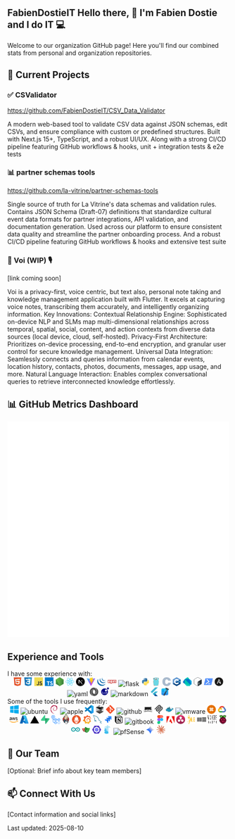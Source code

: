 ## FabienDostieIT Hello there, 👋 I'm Fabien Dostie and I do IT 💻

Welcome to our organization GitHub page! Here you'll find our combined stats from personal and organization repositories.

## 🚀 Current Projects
### ✅ CSValidator
https://github.com/FabienDostieIT/CSV_Data_Validator

A modern web-based tool to validate CSV data against JSON schemas, edit CSVs, and ensure compliance with custom or predefined structures. Built with Next.js 15+, TypeScript, and a robust UI/UX. Along with a strong CI/CD pipeline featuring GitHub workflows & hooks, unit + integration tests & e2e tests

### 📊 partner schemas tools
https://github.com/la-vitrine/partner-schemas-tools

Single source of truth for La Vitrine's data schemas and validation rules. Contains JSON Schema (Draft-07) definitions that standardize cultural event data formats for partner integrations, API validation, and documentation generation. Used across our platform to ensure consistent data quality and streamline the partner onboarding process. And a robust CI/CD pipeline featuring GitHub workflows & hooks and extensive test suite

### 🚧 Voi (WIP) 🎙️
[link coming soon]

Voi is a privacy-first, voice centric, but text also, personal note taking and knowledge management application built with Flutter. It excels at capturing voice notes, transcribing them accurately, and intelligently organizing information.
Key Innovations:
Contextual Relationship Engine: Sophisticated on-device NLP and SLMs map multi-dimensional relationships across temporal, spatial, social, content, and action contexts from diverse data sources (local device, cloud, self-hosted).
Privacy-First Architecture: Prioritizes on-device processing, end-to-end encryption, and granular user control for secure knowledge management.
Universal Data Integration: Seamlessly connects and queries information from calendar events, location history, contacts, photos, documents, messages, app usage, and more.
Natural Language Interaction: Enables complex conversational queries to retrieve interconnected knowledge effortlessly.

## 📊 GitHub Metrics Dashboard

<div align="center">
  <!-- GitHub Metrics SVG will be here -->
  <img src="./metrics.svg" alt="GitHub Metrics" />
</div>

<div align="center">
  <!-- Placeholder for potential future content or removed sections -->
</div>

## Experience and Tools


<summary>I have some experience with:</summary>

<div align="center">
  <!-- Web -->
  <img src="https://raw.githubusercontent.com/devicons/devicon/master/icons/html5/html5-original.svg" alt="html5" width="20" height="20"/>
  <img src="https://raw.githubusercontent.com/devicons/devicon/master/icons/css3/css3-original.svg" alt="css3" width="20" height="20"/>
  <img src="https://raw.githubusercontent.com/devicons/devicon/master/icons/javascript/javascript-original.svg" alt="javascript" width="20" height="20"/>
  <img src="https://raw.githubusercontent.com/devicons/devicon/master/icons/typescript/typescript-original.svg" alt="typescript" width="20" height="20"/>
  <img src="https://raw.githubusercontent.com/devicons/devicon/master/icons/nodejs/nodejs-original.svg" alt="nodejs" width="20" height="20"/>
  <img src="https://raw.githubusercontent.com/devicons/devicon/master/icons/react/react-original.svg" alt="react" width="20" height="20"/>
  <img src="https://raw.githubusercontent.com/devicons/devicon/master/icons/nextjs/nextjs-original.svg" alt="nextjs" width="20" height="20"/>
  <img src="https://raw.githubusercontent.com/devicons/devicon/master/icons/vitejs/vitejs-original.svg" alt="vite" width="20" height="20"/>
  <img src="https://raw.githubusercontent.com/devicons/devicon/master/icons/jquery/jquery-original.svg" alt="jquery" width="20" height="20"/>
  <img src="https://raw.githubusercontent.com/devicons/devicon/master/icons/npm/npm-original-wordmark.svg" alt="npm" width="20" height="20"/>
  <!-- Backend -->
  <img src="https://cdn.simpleicons.org/flask/ffffff" alt="flask" width="20" height="20"/>
  <img src="https://raw.githubusercontent.com/devicons/devicon/master/icons/python/python-original.svg" alt="python" width="20" height="20"/>
  <img src="https://raw.githubusercontent.com/devicons/devicon/master/icons/go/go-original.svg" alt="go" width="20" height="20"/>
  <img src="https://raw.githubusercontent.com/devicons/devicon/master/icons/c/c-original.svg" alt="c" width="20" height="20"/>
  <img src="https://raw.githubusercontent.com/devicons/devicon/master/icons/cplusplus/cplusplus-original.svg" alt="cplusplus" width="20" height="20"/>
  <img src="https://raw.githubusercontent.com/devicons/devicon/master/icons/dart/dart-original.svg" alt="dart" width="20" height="20"/>
  <!-- Infra/Scripting -->
  <img src="https://raw.githubusercontent.com/devicons/devicon/master/icons/bash/bash-original.svg" alt="bash" width="20" height="20"/> 
  <img src="https://raw.githubusercontent.com/devicons/devicon/master/icons/powershell/powershell-original.svg" alt="powershell" width="20" height="20"/>
  <img src="https://raw.githubusercontent.com/devicons/devicon/master/icons/ansible/ansible-original.svg" alt="ansible" width="20" height="20"/>
  <img src="https://cdn.simpleicons.org/yaml/ffffff" alt="yaml" width="20" height="20"/>
  <!-- Data/Markup -->
  <img src="https://raw.githubusercontent.com/devicons/devicon/master/icons/json/json-plain.svg" alt="json" width="20" height="20"/>
  <img src="https://raw.githubusercontent.com/devicons/devicon/master/icons/lua/lua-original.svg" alt="lua" width="20" height="20"/>
  <img src="https://cdn.simpleicons.org/markdown/ffffff" alt="markdown" width="20" height="20"/>
  <!-- Mobile/Other -->
  <img src="https://raw.githubusercontent.com/devicons/devicon/master/icons/flutter/flutter-original.svg" alt="flutter" width="20" height="20"/>
  <img src="https://raw.githubusercontent.com/devicons/devicon/master/icons/xcode/xcode-original.svg" alt="xcode" width="20" height="20"/>
</div>
</details>


<summary>Some of the tools I use frequently:</summary>

<div align="center">
  <!-- OS -->
  <img src="https://raw.githubusercontent.com/devicons/devicon/master/icons/windows8/windows8-original.svg" alt="windows" width="20" height="20"/>
  <img src="https://cdn.simpleicons.org/ubuntu/ffffff" alt="ubuntu" width="20" height="20"/>
  <img src="https://raw.githubusercontent.com/devicons/devicon/master/icons/debian/debian-original.svg" alt="debian" width="20" height="20"/>
  <img src="https://cdn.simpleicons.org/apple/ffffff" alt="apple" width="20" height="20"/>
  <!-- Dev Env -->
  <img src="https://raw.githubusercontent.com/devicons/devicon/master/icons/vscode/vscode-original.svg" alt="vscode" width="20" height="20"/>
  <img src="../assets/icons/cursor.svg" alt="Cursor IDE" width="20" height="20"/>
  <img src="https://raw.githubusercontent.com/devicons/devicon/master/icons/git/git-original.svg" alt="git" width="20" height="20"/>
  <img src="https://cdn.simpleicons.org/github/ffffff" alt="github" width="20" height="20"/>
  <img src="https://raw.githubusercontent.com/devicons/devicon/master/icons/ohmyzsh/ohmyzsh-original.svg" alt="ohmyzsh" width="20" height="20"/>
  <img src="../assets/icons/mcp.svg" alt="mcp" width="20" height="20"/>
  <!-- Virtualization/Container -->
  <img src="https://raw.githubusercontent.com/devicons/devicon/master/icons/docker/docker-original.svg" alt="docker" width="20" height="20"/>
  <img src="https://cdn.simpleicons.org/vmware/ffffff" alt="vmware" width="20" height="20"/>
  <img src="../assets/icons/proxmox.svg" alt="proxmox" width="20" height="20"/>
  <!-- Cloud/Hosting -->
  <img src="https://raw.githubusercontent.com/devicons/devicon/master/icons/googlecloud/googlecloud-original.svg" alt="googlecloud" width="20" height="20"/>
  <img src="../assets/icons/aws-color.svg" alt="aws" width="20" height="20"/>
  <img src="../assets/icons/azure-color.svg" alt="azure" width="20" height="20"/>
  <img src="https://raw.githubusercontent.com/devicons/devicon/master/icons/vercel/vercel-original.svg" alt="vercel" width="20" height="20"/>
  <img src="https://raw.githubusercontent.com/devicons/devicon/master/icons/supabase/supabase-original.svg" alt="supabase" width="20" height="20"/>
  <!-- CI/CD -->
  <img src="https://raw.githubusercontent.com/devicons/devicon/master/icons/githubactions/githubactions-original.svg" alt="githubactions" width="20" height="20"/>
  <img src="https://raw.githubusercontent.com/devicons/devicon/master/icons/jenkins/jenkins-original.svg" alt="jenkins" width="20" height="20"/>
  <!-- Monitoring -->
  <img src="https://raw.githubusercontent.com/devicons/devicon/master/icons/prometheus/prometheus-original.svg" alt="prometheus" width="20" height="20"/>
  <img src="https://raw.githubusercontent.com/devicons/devicon/master/icons/grafana/grafana-original.svg" alt="grafana" width="20" height="20"/>
  <!-- Databases -->
  <img src="https://raw.githubusercontent.com/devicons/devicon/master/icons/mysql/mysql-original.svg" alt="mysql" width="20" height="20"/>
  <!-- Project Management -->
  <img src="https://raw.githubusercontent.com/devicons/devicon/master/icons/jira/jira-original.svg" alt="jira" width="20" height="20"/>
  <img src="https://raw.githubusercontent.com/devicons/devicon/master/icons/notion/notion-original.svg" alt="notion" width="20" height="20"/>
  <img src="https://cdn.simpleicons.org/gitbook/ffffff" alt="gitbook" width="20" height="20"/>
  <!-- Design/Video/Audio -->
  <img src="https://raw.githubusercontent.com/devicons/devicon/master/icons/figma/figma-original.svg" alt="figma" width="20" height="20"/>
  <img src="../assets/icons/adobe-color.svg" alt="adobe" width="20" height="20"/>
  <img src="../assets/icons/davinci-resolve-12.svg" alt="Resolve" width="20" height="20"/>
  <img src="../assets/icons/foundry-nuke.svg" alt="Nuke" width="20" height="20"/>
  <img src="../assets/icons/abletonlive.svg" alt="Ableton Live" width="20" height="20"/>
  <img src="../assets/icons/touchdesiger.svg" alt="TouchDesigner" width="20" height="20"/>
  <!-- Hardware -->
  <img src="https://raw.githubusercontent.com/devicons/devicon/master/icons/raspberrypi/raspberrypi-original.svg" alt="raspberrypi" width="20" height="20"/>
  <img src="https://raw.githubusercontent.com/devicons/devicon/master/icons/arduino/arduino-original.svg" alt="arduino" width="20" height="20"/>
  <!-- Testing/Linting -->
  <img src="https://raw.githubusercontent.com/devicons/devicon/master/icons/playwright/playwright-original.svg" alt="playwright" width="20" height="20"/>
  <img src="https://raw.githubusercontent.com/devicons/devicon/master/icons/eslint/eslint-original.svg" alt="eslint" width="20" height="20"/>
  <!-- Network/Infra -->
  <img src="https://raw.githubusercontent.com/devicons/devicon/master/icons/portainer/portainer-original.svg" alt="portainer" width="20" height="20"/>
  <img src="https://cdn.simpleicons.org/pfsense/ffffff" alt="pfSense" width="20" height="20"/>
  <!-- AI -->
  <img src="../assets/icons/gemini-color.svg" alt="Gemini" width="20" height="20"/>
  <img src="../assets/icons/claude-color.svg" alt="Claude" width="20" height="20"/>
</div>
</details>

## 👥 Our Team
[Optional: Brief info about key team members]

## 📫 Connect With Us
[Contact information and social links]

Last updated: 2025-08-10
